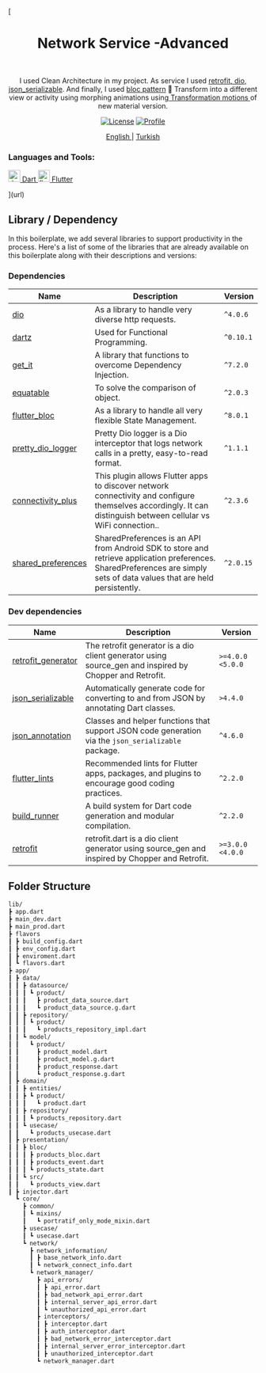 [<h1 align="center">Network Service -Advanced </h1></br>
<p align="center">
  I used Clean Architecture in my project. As service I used <a href="https://pub.dev/packages/retrofit" target="_blank"> retrofit, </a><a href="https://pub.dev/packages/dio">dio, </a><a href="https://pub.dev/packages/json_serializable"> json_serializable</a>. And finally, I used </a><a href="https://pub.dev/packages/flutter_bloc"> bloc pattern</a> 
🌠 Transform into a different view or activity using morphing animations using<a href="https://material.io/design/motion/the-motion-system.html" target="_blank"> Transformation motions </a> of new material version.
</p>
<p align="center">
  <a href="https://opensource.org/licenses/Apache-2.0"><img alt="License" src="https://img.shields.io/badge/License-Apache%202.0-blue.svg"/></a>
  <a href="https://github.com/hasanyatar"><img alt="Profile" src="https://img.shields.io/github/followers/hasanyatar?label=Hasan%20YATAR&style=social"/></a>
</p>
<p align="center">
<a href="/README.md" target="_blank"> English </a> | <a href="/README_TR.md" target="_blank"> Turkish</a></p>
<h3 align="left">Languages and Tools: </h3>
<p align="left"> <a href="https://dart.dev" target="_blank" rel="noreferrer"> <img src="https://www.vectorlogo.zone/logos/dartlang/dartlang-icon.svg" alt="dart" width="24" height="24"/> Dart </a> <a href="https://flutter.dev" target="_blank" rel="noreferrer"> <img src="https://www.vectorlogo.zone/logos/flutterio/flutterio-icon.svg" alt="flutter" width="24" height="24"/> Flutter </a>  </p>](url)

## Library / Dependency

In this boilerplate, we add several libraries to support productivity in the process. Here's a list of some of the libraries that are already available on this boilerplate along with their descriptions and versions:

### Dependencies

|Name                  |Description                                                                                     |Version    |
|----------------------|-------------------------------------------------------------------------------------------------|---------|
|[dio](https://pub.dev/packages/dio) |As a library to handle very diverse http requests.|`^4.0.6`|
|[dartz](https://pub.dev/packages/dartz) |Used for Functional Programming. |`^0.10.1`|
|[get_it](pub.dev/packages/get_it) |A library that functions to overcome Dependency Injection.|`^7.2.0`|   
|[equatable](pub.dev/packages/equatable) |To solve the comparison of object.|`^2.0.3`|
|[flutter_bloc](pub.dev/packages/flutter_bloc) |As a library to handle all very flexible State Management.|`^8.0.1`|
|[pretty_dio_logger](https://pub.dev/packages/pretty_dio_logger) |Pretty Dio logger is a Dio interceptor that logs network calls in a pretty, easy-to-read format.|`^1.1.1`|
|[connectivity_plus](https://pub.dev/packages/connectivity_plus) |This plugin allows Flutter apps to discover network connectivity and configure themselves accordingly. It can distinguish between cellular vs WiFi connection..|`^2.3.6`| 
|[shared_preferences](https://pub.dev/packages/shared_preferences) |SharedPreferences is an API from Android SDK to store and retrieve application preferences. SharedPreferences are simply sets of data values that are held persistently.|`^2.0.15`| 

### Dev dependencies

|Name                  |Description                                                                                     |Version    |
|----------------------|-------------------------------------------------------------------------------------------------|---------|
|[retrofit_generator](https://pub.dev/packages/retrofit_generator) |The retrofit generator is a dio client generator using source_gen and inspired by Chopper and Retrofit.|`>=4.0.0 <5.0.0`|
|[json_serializable](https://pub.dev/packages/json_serializable) |Automatically generate code for converting to and from JSON by annotating Dart classes. |`>4.4.0`|
|[json_annotation](https://pub.dev/packages/json_annotation) |Classes and helper functions that support JSON code generation via the `json_serializable` package.|`^4.6.0`|   
|[flutter_lints](https://pub.dev/packages/flutter_lints) |Recommended lints for Flutter apps, packages, and plugins to encourage good coding practices.|`^2.2.0`|
|[build_runner](https://pub.dev/packages/build_runner) |A build system for Dart code generation and modular compilation.|`^2.2.0`|
|[retrofit](https://pub.dev/packages/retrofit) |retrofit.dart is a dio client generator using source_gen and inspired by Chopper and Retrofit.|`>=3.0.0 <4.0.0`|



   

## Folder Structure

```md
lib/
┣ app.dart
┣ main_dev.dart
┣ main_prod.dart
┣ flavors
┃ ┣ build_config.dart
┃ ┣ env_config.dart
┃ ┣ enviroment.dart
┃ ┗ flavors.dart
┣ app/
┃ ┣ data/
┃ ┃ ┣ datasource/  
┃ ┃ ┃ ┗ product/  
┃ ┃ ┃   ┣ product_data_source.dart 
┃ ┃ ┃   ┗ product_data_source.g.dart
┃ ┃ ┣ repository/  
┃ ┃ ┃ ┗ product/
┃ ┃ ┃   ┗ products_repository_impl.dart
┃ ┃ ┗ model/  
┃ ┃   ┗ product/  
┃ ┃     ┣ product_model.dart 
┃ ┃     ┣ product_model.g.dart 
┃ ┃     ┣ product_response.dart 
┃ ┃     ┗ product_response.g.dart 
┃ ┣ domain/    
┃ ┃ ┣ entities/    
┃ ┃ ┣ ┗ product/    
┃ ┃ ┃   ┗ product.dart    
┃ ┃ ┣ repository/    
┃ ┃ ┃ ┗ products_repository.dart    
┃ ┃ ┗ usecase/    
┃ ┃   ┗ products_usecase.dart   
┃ ┣ presentation/ 
┃ ┃ ┣ bloc/ 
┃ ┃ ┃ ┣ products_bloc.dart 
┃ ┃ ┃ ┣ products_event.dart 
┃ ┃ ┃ ┗ products_state.dart 
┃ ┃ ┗ src/ 
┃ ┃   ┗ products_view.dart 
┃ ┣ injector.dart
  ┗ core/ 
    ┣ common/
    ┃ ┗ mixins/
    ┃   ┗ portratif_only_mode_mixin.dart
    ┣ usecase/
    ┃ ┗ usecase.dart
    ┗ network/
      ┣ network_information/
      ┃ ┣ base_network_info.dart
      ┃ ┗ network_connect_info.dart
      ┗ network_manager/
        ┣ api_errors/
        ┃ ┣ api_error.dart
        ┃ ┣ bad_network_api_error.dart
        ┃ ┣ internal_server_api_error.dart
        ┃ ┗ unauthorized_api_error.dart
        ┣ interceptors/
        ┃ ┣ interceptor.dart
        ┃ ┣ auth_interceptor.dart
        ┃ ┣ bad_network_error_interceptor.dart
        ┃ ┣ internal_server_error_interceptor.dart
        ┃ ┣ unauthorized_interceptor.dart           
        ┗ network_manager.dart
```           
  
  
  
  
